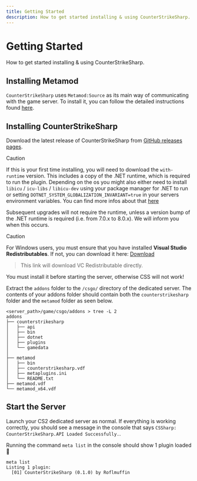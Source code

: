 ```yaml
---
title: Getting Started
description: How to get started installing & using CounterStrikeSharp.
---
```


# Getting Started

How to get started installing & using CounterStrikeSharp.

## Installing Metamod

`CounterStrikeSharp` uses `Metamod:Source` as its main way of communicating with the game server. To install it, you can follow the detailed instructions found <a href="https://cs2.poggu.me/metamod/installation/" target="_blank">here</a>.

## Installing CounterStrikeSharp

Download the latest release of CounterStrikeSharp from <a href="https://github.com/roflmuffin/CounterStrikeSharp/releases/latest" target="_blank">GitHub releases pages</a>.

> [!CAUTION]
> If this is your first time installing, you will need to download the `with-runtime` version. This includes a copy of the .NET runtime, which is required to run the plugin.
> Depending on the os you might also either need to install `libicu` / `icu-libs` / `libicu-dev` using your package manager for .NET to run or setting `DOTNET_SYSTEM_GLOBALIZATION_INVARIANT=true` in your servers environment variables. You can find more infos about that <a href="https://github.com/dotnet/runtime/blob/main/docs/design/features/globalization-invariant-mode.md#enabling-the-invariant-mode" target="_blank">here</a> 
> 
> Subsequent upgrades will not require the runtime, unless a version bump of the .NET runtime is required (i.e. from 7.0.x to 8.0.x). We will inform you when this occurs.

> [!CAUTION]
> For Windows users, you must ensure that you have installed **Visual Studio Redistributables**.
> If not, you can download it here: <a href="https://aka.ms/vs/17/release/vc_redist.x64.exe" target="_blank">Download</a>
> > This link will download VC Redistributable directly.
> 
> You must install it before starting the server, otherwise CSS will not work!


Extract the `addons` folder to the `/csgo/` directory of the dedicated server. The contents of your addons folder should contain both the `counterstrikesharp` folder and the `metamod` folder as seen below.

```shell
<server_path>/game/csgo/addons > tree -L 2
addons
├── counterstrikesharp
│   ├── api
│   ├── bin
│   ├── dotnet
│   ├── plugins
│   └── gamedata
│
├── metamod
│   ├── bin
│   ├── counterstrikesharp.vdf
│   ├── metaplugins.ini
│   └── README.txt
├── metamod.vdf
└── metamod_x64.vdf
```

## Start the Server

Launch your CS2 dedicated server as normal. If everything is working correctly, you should see a message in the console that says `CSSharp: CounterStrikeSharp.API Loaded Successfully.`.

Running the command `meta list` in the console should show 1 plugin loaded 🎉

```shell
meta list
Listing 1 plugin:
  [01] CounterStrikeSharp (0.1.0) by Roflmuffin
```